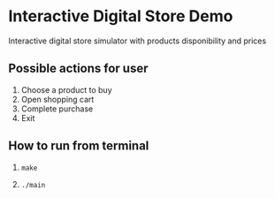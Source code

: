 # Interactive Digital Store Demo
Interactive digital store simulator with products disponibility and prices

## Possible actions for user
1. Choose a product to buy
2. Open shopping cart
3. Complete purchase
4. Exit

## How to run from terminal
1. ```markdown
   make
2. ```markdown
   ./main